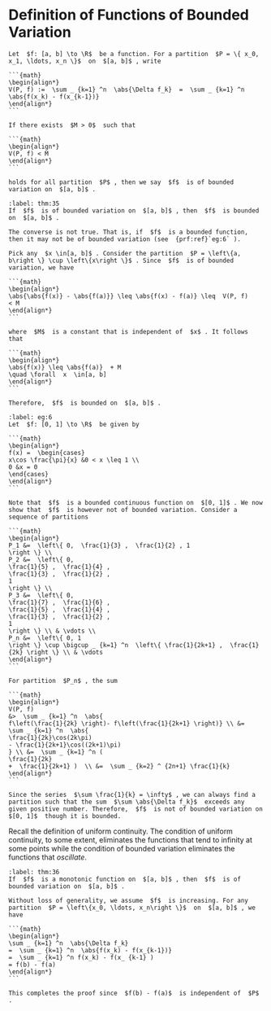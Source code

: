 # Definition of Functions of Bounded Variation

````{prf:definition}
Let  $f: [a, b] \to \R$  be a function. For a partition  $P = \{ x_0, x_1, \ldots, x_n \}$  on  $[a, b]$ , write

```{math}
\begin{align*}
V(P, f) :=  \sum _ {k=1} ^n  \abs{\Delta f_k}  =  \sum _ {k=1} ^n  \abs{f(x_k) - f(x_{k-1})}
\end{align*}
```

If there exists  $M > 0$  such that

```{math}
\begin{align*}
V(P, f) < M
\end{align*}
```

holds for all partition  $P$ , then we say  $f$  is of bounded variation on  $[a, b]$ .
````

````{prf:theorem}
:label: thm:35
If  $f$  is of bounded variation on  $[a, b]$ , then  $f$  is bounded on  $[a, b]$ .
````

````{prf:remark}
The converse is not true. That is, if  $f$  is a bounded function, then it may not be of bounded variation (see  {prf:ref}`eg:6` ).
````

````{prf:proof}
Pick any  $x \in[a, b]$ . Consider the partition  $P = \left\{a, b\right \} \cup \left\{x\right \}$ . Since  $f$  is of bounded variation, we have

```{math}
\begin{align*}
\abs{\abs{f(x)} - \abs{f(a)}} \leq \abs{f(x) - f(a)} \leq  V(P, f)
< M
\end{align*}
```

where  $M$  is a constant that is independent of  $x$ . It follows that

```{math}
\begin{align*}
\abs{f(x)} \leq \abs{f(a)}  + M
\quad \forall  x  \in[a, b]
\end{align*}
```

Therefore,  $f$  is bounded on  $[a, b]$ .
````

````{prf:example}
:label: eg:6
Let  $f: [0, 1] \to \R$  be given by

```{math}
\begin{align*}
f(x) =  \begin{cases}
x\cos \frac{\pi}{x} &0 < x \leq 1 \\
0 &x = 0
\end{cases}
\end{align*}
```

Note that  $f$  is a bounded continuous function on  $[0, 1]$ . We now show that  $f$  is however not of bounded variation. Consider a sequence of partitions

```{math}
\begin{align*}
P_1 &=  \left\{ 0,  \frac{1}{3} ,  \frac{1}{2} , 1
\right \} \\
P_2 &=  \left\{ 0,
\frac{1}{5} ,  \frac{1}{4} ,
\frac{1}{3} ,  \frac{1}{2} ,
1
\right \} \\
P_3 &=  \left\{ 0,
\frac{1}{7} ,  \frac{1}{6} ,
\frac{1}{5} ,  \frac{1}{4} ,
\frac{1}{3} ,  \frac{1}{2} ,
1
\right \} \\ & \vdots \\
P_n &=  \left\{ 0, 1
\right \} \cup \bigcup _ {k=1} ^n  \left\{ \frac{1}{2k+1} ,  \frac{1}{2k} \right \} \\ & \vdots
\end{align*}
```

For partition  $P_n$ , the sum

```{math}
\begin{align*}
V(P, f)
&>  \sum _ {k=1} ^n  \abs{
f\left(\frac{1}{2k} \right)- f\left(\frac{1}{2k+1} \right)} \\ &=  \sum _ {k=1} ^n  \abs{
\frac{1}{2k}\cos(2k\pi)
- \frac{1}{2k+1}\cos((2k+1)\pi)
} \\ &=  \sum _ {k=1} ^n (
\frac{1}{2k}
+  \frac{1}{2k+1} )  \\ &=  \sum _ {k=2} ^ {2n+1} \frac{1}{k}
\end{align*}
```

Since the series  $\sum \frac{1}{k} = \infty$ , we can always find a partition such that the sum  $\sum \abs{\Delta f_k}$  exceeds any given positive number. Therefore,  $f$  is not of bounded variation on  $[0, 1]$  though it is bounded.
````


Recall the definition of uniform continuity. The condition of uniform continuity, to some extent, eliminates the functions that tend to infinity at some points while the condition of bounded variation eliminates the functions that *oscillate*.



````{prf:theorem}
:label: thm:36
If  $f$  is a monotonic function on  $[a, b]$ , then  $f$  is of bounded variation on  $[a, b]$ .
````

````{prf:proof}
Without loss of generality, we assume  $f$  is increasing. For any partition  $P = \left\{x_0, \ldots, x_n\right \}$  on  $[a, b]$ , we have

```{math}
\begin{align*}
\sum _ {k=1} ^n  \abs{\Delta f_k}
=  \sum _ {k=1} ^n  \abs{f(x_k) - f(x_{k-1})}
=  \sum _ {k=1} ^n f(x_k) - f(x_ {k-1} )
= f(b) - f(a)
\end{align*}
```

This completes the proof since  $f(b) - f(a)$  is independent of  $P$ .
````
